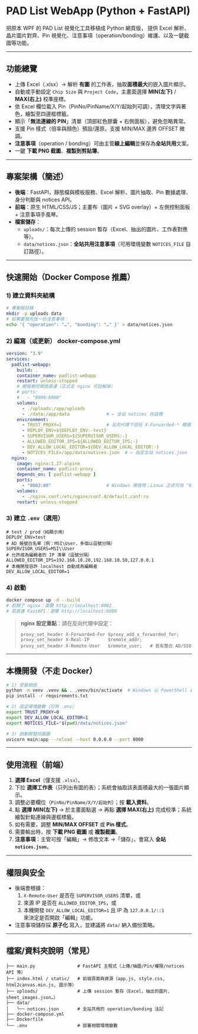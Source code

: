 # PAD List WebApp (Python + FastAPI)

把原本 WPF 的 PAD List 視覺化工具移植成 Python 網頁版，
提供 Excel 解析、晶片圖片對齊、Pin 視覺化、注意事項（operation/bonding）維護、以及一鍵截圖等功能。

---

## 功能總覽
- 上傳 Excel（.xlsx）→ 解析 **有圖** 的工作表，抽取**面積最大**的嵌入圖片顯示。
- 自動或手動設定 `Chip Size` 與 `Project Code`，主畫面選擇 **MIN(左下)** / **MAX(右上)** 校準座標。
- 依 Excel 欄位載入 Pin（PinNo/PinName/X/Y/起始列可調），清理文字與著色，繪製至四邊框標籤。
- 顯示「**無法連線的 PIN**」清單（頂部紅色膠囊 + 右側面板），避免忽略異常。
- 支援 Pin 樣式（倍率與顏色）預設/還原，支援 MIN/MAX 邊界 OFFSET 微調。
- **注意事項**（operation / bonding）可由主管**線上編輯**並保存為**全站共用**文案。
- 一鍵 **下載 PNG 截圖**、**複製到剪貼簿**。

---

## 專案架構（簡述）
- **後端**：FastAPI，靜態檔與模板服務、Excel 解析、圖片抽取、Pin 數據處理、身分判斷與 notices API。
- **前端**：原生 HTML/CSS/JS；主畫布（圖片 + SVG overlay）+ 左側控制面板 + 注意事項手風琴。
- **檔案儲存**：
  - `uploads/`：每次上傳的 session 暫存（Excel、抽出的圖片、工作表對應等）。
  - `data/notices.json`：**全站共用注意事項**（可用環境變數 `NOTICES_FILE` 自訂路徑）。
---

## 快速開始（Docker Compose 推薦）

### 1) 建立資料夾結構
```bash
# 專案根目錄
mkdir -p uploads data
# 如果要預先放一份注意事項：
echo '{ "operation": "…", "bonding": "…" }' > data/notices.json
```

### 2) 編寫（或更新） docker-compose.yml
```yaml
version: "3.9"
services:
  padlist-webapp:
    build: .
    container_name: padlist-webapp
    restart: unless-stopped
    # 開發期可開放直連（正式走 nginx 可註解掉）
    # ports:
    #   - "8000:8000"
    volumes:
      - ./uploads:/app/uploads
      - ./data:/app/data              # ← 全站 notices 存這裡
    environment:
      - TRUST_PROXY=1                 # 反向代理下信任 X-Forwarded-* 標頭
      - DEPLOY_ENV=${DEPLOY_ENV:-test}
      - SUPERVISOR_USERS=${SUPERVISOR_USERS:-}
      - ALLOWED_EDITOR_IPS=${ALLOWED_EDITOR_IPS:-}
      - DEV_ALLOW_LOCAL_EDITOR=${DEV_ALLOW_LOCAL_EDITOR:-}
      - NOTICES_FILE=/app/data/notices.json  # ← 指定全站 notices.json
  nginx:
    image: nginx:1.27-alpine
    container_name: padlist-proxy
    depends_on: [ padlist-webapp ]
    ports:
      - "8002:80"                     # Windows 開發用；Linux 正式可改 "80:80"
    volumes:
      - ./nginx.conf:/etc/nginx/conf.d/default.conf:ro
    restart: unless-stopped
```

### 3) 建立 `.env`（選用）
```dotenv
# test / prod（純顯示用）
DEPLOY_ENV=test
# AD 帳號白名單（例：MSI\User，多個以逗號分隔）
SUPERVISOR_USERS=MSI\\User
# 允許成為編輯者的 IP 清單（逗號分隔）
ALLOWED_EDITOR_IPS=192.168.10.20,192.168.10.50,127.0.0.1
# 本機開發容許 localhost 自動成為編輯者
DEV_ALLOW_LOCAL_EDITOR=1
```

### 4) 啟動
```bash
docker compose up -d --build
# 若開了 nginx：瀏覽 http://localhost:8002
# 若直連 FastAPI：瀏覽 http://localhost:8000
```

> **nginx 設定重點**：請在反向代理中設定：
> ```nginx
> proxy_set_header X-Forwarded-For $proxy_add_x_forwarded_for;
> proxy_set_header X-Real-IP       $remote_addr;
> proxy_set_header X-Remote-User   $remote_user;   # 若有整合 AD/SSO
> ```

---

## 本機開發（不走 Docker）
```bash
# 1) 安裝相依
python -m venv .venv && . .venv/bin/activate  # Windows 以 PowerShell 啟動 venv 亦可
pip install -r requirements.txt

# 2) 設定環境變數（可用 .env）
export TRUST_PROXY=0
export DEV_ALLOW_LOCAL_EDITOR=1
export NOTICES_FILE="$(pwd)/data/notices.json"

# 3) 啟動開發伺服器
uvicorn main:app --reload --host 0.0.0.0 --port 8000
```

---

## 使用流程（前端）
1. **選擇 Excel**（僅支援 `.xlsx`）。
2. 下拉 **選擇工作表**（只列出有圖的表）；系統會抽取該表面積最大的一張圖片顯示。
3. 調整必要欄位（`PinNo/PinName/X/Y/起始列`）；按 **載入資料**。
4. 點 **選擇 MIN(左下)** → 於主畫面點選 → 再點 **選擇 MAX(右上)** 完成校準；系統繪製針點連線與邊框標籤。
5. 如有需要，調整 **MIN/MAX OFFSET** 或 **Pin 樣式**。
6. 需要輸出時，按 **下載 PNG 截圖** 或 **複製截圖**。
7. **注意事項**：主管可按「編輯」→ 修改文本 →「儲存」，會寫入 **全站 `notices.json`**。

---

## 權限與安全
- 後端會根據：
  1) `X-Remote-User` 是否在 `SUPERVISOR_USERS` 清單，或
  2) 來源 IP 是否在 `ALLOWED_EDITOR_IPS`，或
  3) 本機開發 `DEV_ALLOW_LOCAL_EDITOR=1` 且 IP 為 `127.0.0.1/::1`  
  來決定是否開啟「編輯」功能。
- 注意事項儲存採 **原子化** 寫入，並建議將 `data/` 納入備份策略。

---

## 檔案/資料夾說明（常見）
```
├── main.py                # FastAPI 主程式（上傳/抽圖/Pin/權限/notices API 等）
├── index.html / static/   # 前端頁面與資源（app.js, style.css, html2canvas.min.js, 圖示等）
├── uploads/               # 上傳 session 暫存（Excel、抽出的圖片、sheet_images.json…）
├── data/
│   └── notices.json       # 全站共用的 operation/bonding 注記
├── docker-compose.yml
├── Dockerfile
└── .env                   # 部署相關環境變數
```